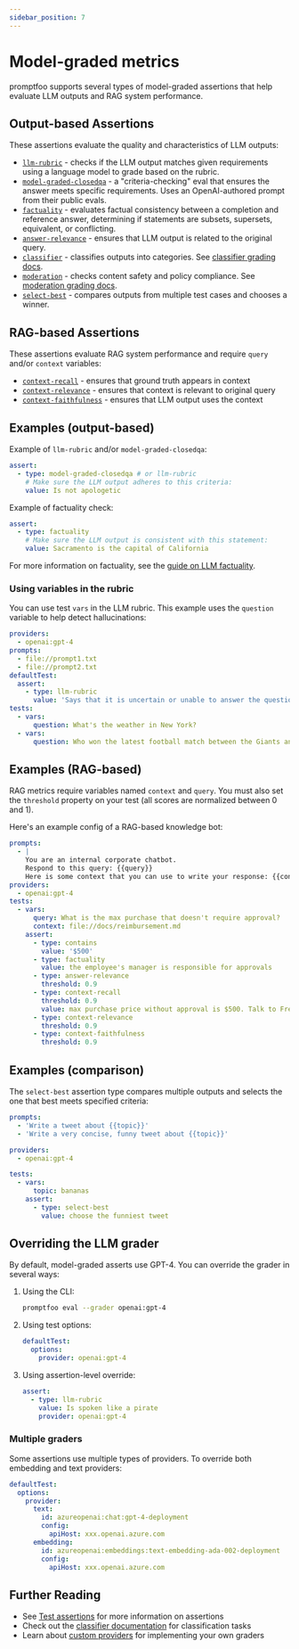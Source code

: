 ```yaml
---
sidebar_position: 7
---
```


# Model-graded metrics

promptfoo supports several types of model-graded assertions that help evaluate LLM outputs and RAG system performance.

## Output-based Assertions

These assertions evaluate the quality and characteristics of LLM outputs:

- [`llm-rubric`](/docs/configuration/expected-outputs/model-graded/llm-rubric) - checks if the LLM output matches given requirements using a language model to grade based on the rubric.
- [`model-graded-closedqa`](/docs/configuration/expected-outputs/model-graded/model-graded-closedqa) - a "criteria-checking" eval that ensures the answer meets specific requirements. Uses an OpenAI-authored prompt from their public evals.
- [`factuality`](/docs/configuration/expected-outputs/model-graded/factuality) - evaluates factual consistency between a completion and reference answer, determining if statements are subsets, supersets, equivalent, or conflicting.
- [`answer-relevance`](/docs/configuration/expected-outputs/model-graded/answer-relevance) - ensures that LLM output is related to the original query.
- [`classifier`](/docs/configuration/expected-outputs/classifier) - classifies outputs into categories. See [classifier grading docs](/docs/configuration/expected-outputs/classifier).
- [`moderation`](/docs/configuration/expected-outputs/moderation) - checks content safety and policy compliance. See [moderation grading docs](/docs/configuration/expected-outputs/moderation).
- [`select-best`](/docs/configuration/expected-outputs/model-graded/select-best) - compares outputs from multiple test cases and chooses a winner.

## RAG-based Assertions

These assertions evaluate RAG system performance and require `query` and/or `context` variables:

- [`context-recall`](/docs/configuration/expected-outputs/model-graded/context-recall) - ensures that ground truth appears in context
- [`context-relevance`](/docs/configuration/expected-outputs/model-graded/context-relevance) - ensures that context is relevant to original query
- [`context-faithfulness`](/docs/configuration/expected-outputs/model-graded/context-faithfulness) - ensures that LLM output uses the context

## Examples (output-based)

Example of `llm-rubric` and/or `model-graded-closedqa`:

```yaml
assert:
  - type: model-graded-closedqa # or llm-rubric
    # Make sure the LLM output adheres to this criteria:
    value: Is not apologetic
```

Example of factuality check:

```yaml
assert:
  - type: factuality
    # Make sure the LLM output is consistent with this statement:
    value: Sacramento is the capital of California
```

For more information on factuality, see the [guide on LLM factuality](/docs/guides/factuality-eval).

### Using variables in the rubric

You can use test `vars` in the LLM rubric. This example uses the `question` variable to help detect hallucinations:

```yaml
providers:
  - openai:gpt-4
prompts:
  - file://prompt1.txt
  - file://prompt2.txt
defaultTest:
  assert:
    - type: llm-rubric
      value: 'Says that it is uncertain or unable to answer the question: "{{question}}"'
tests:
  - vars:
      question: What's the weather in New York?
  - vars:
      question: Who won the latest football match between the Giants and 49ers?
```

## Examples (RAG-based)

RAG metrics require variables named `context` and `query`. You must also set the `threshold` property on your test (all scores are normalized between 0 and 1).

Here's an example config of a RAG-based knowledge bot:

```yaml
prompts:
  - |
    You are an internal corporate chatbot.
    Respond to this query: {{query}}
    Here is some context that you can use to write your response: {{context}}
providers:
  - openai:gpt-4
tests:
  - vars:
      query: What is the max purchase that doesn't require approval?
      context: file://docs/reimbursement.md
    assert:
      - type: contains
        value: '$500'
      - type: factuality
        value: the employee's manager is responsible for approvals
      - type: answer-relevance
        threshold: 0.9
      - type: context-recall
        threshold: 0.9
        value: max purchase price without approval is $500. Talk to Fred before submitting anything.
      - type: context-relevance
        threshold: 0.9
      - type: context-faithfulness
        threshold: 0.9
```

## Examples (comparison)

The `select-best` assertion type compares multiple outputs and selects the one that best meets specified criteria:

```yaml
prompts:
  - 'Write a tweet about {{topic}}'
  - 'Write a very concise, funny tweet about {{topic}}'

providers:
  - openai:gpt-4

tests:
  - vars:
      topic: bananas
    assert:
      - type: select-best
        value: choose the funniest tweet
```

## Overriding the LLM grader

By default, model-graded asserts use GPT-4. You can override the grader in several ways:

1. Using the CLI:

   ```sh
   promptfoo eval --grader openai:gpt-4
   ```

2. Using test options:

   ```yaml
   defaultTest:
     options:
       provider: openai:gpt-4
   ```

3. Using assertion-level override:
   ```yaml
   assert:
     - type: llm-rubric
       value: Is spoken like a pirate
       provider: openai:gpt-4
   ```

### Multiple graders

Some assertions use multiple types of providers. To override both embedding and text providers:

```yaml
defaultTest:
  options:
    provider:
      text:
        id: azureopenai:chat:gpt-4-deployment
        config:
          apiHost: xxx.openai.azure.com
      embedding:
        id: azureopenai:embeddings:text-embedding-ada-002-deployment
        config:
          apiHost: xxx.openai.azure.com
```

## Further Reading

- See [Test assertions](/docs/configuration/expected-outputs) for more information on assertions
- Check out the [classifier documentation](/docs/configuration/expected-outputs/classifier) for classification tasks
- Learn about [custom providers](/docs/providers/custom-api) for implementing your own graders
